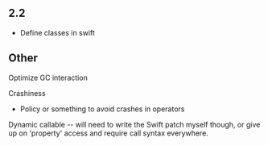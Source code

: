## 2.2

* Define classes in swift

## Other

Optimize GC interaction

Crashiness
* Policy or something to avoid crashes in operators

Dynamic callable -- will need to write the Swift patch myself though,
or give up on 'property' access and require call syntax everywhere.

